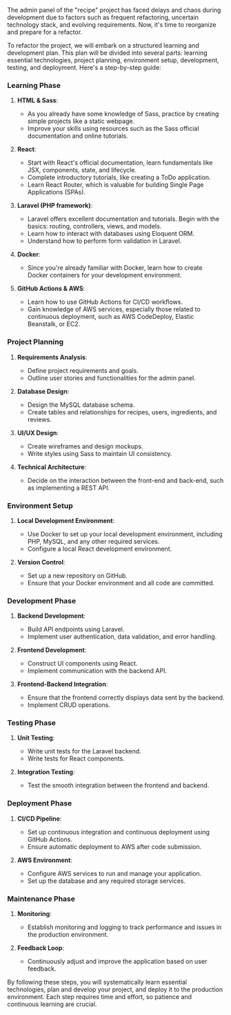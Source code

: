 The admin panel of the "recipe" project has faced delays and chaos during development due to factors such as frequent refactoring, uncertain technology stack, and evolving requirements. Now, it's time to reorganize and prepare for a refactor.

To refactor the project, we will embark on a structured learning and development plan. This plan will be divided into several parts: learning essential technologies, project planning, environment setup, development, testing, and deployment. Here's a step-by-step guide:

### Learning Phase

1. **HTML & Sass**:
   - As you already have some knowledge of Sass, practice by creating simple projects like a static webpage.
   - Improve your skills using resources such as the Sass official documentation and online tutorials.

2. **React**:
   - Start with React's official documentation, learn fundamentals like JSX, components, state, and lifecycle.
   - Complete introductory tutorials, like creating a ToDo application.
   - Learn React Router, which is valuable for building Single Page Applications (SPAs).

3. **Laravel (PHP framework)**:
   - Laravel offers excellent documentation and tutorials. Begin with the basics: routing, controllers, views, and models.
   - Learn how to interact with databases using Eloquent ORM.
   - Understand how to perform form validation in Laravel.

4. **Docker**:
   - Since you're already familiar with Docker, learn how to create Docker containers for your development environment.

5. **GitHub Actions & AWS**:
   - Learn how to use GitHub Actions for CI/CD workflows.
   - Gain knowledge of AWS services, especially those related to continuous deployment, such as AWS CodeDeploy, Elastic Beanstalk, or EC2.

### Project Planning

1. **Requirements Analysis**:
   - Define project requirements and goals.
   - Outline user stories and functionalities for the admin panel.

2. **Database Design**:
   - Design the MySQL database schema.
   - Create tables and relationships for recipes, users, ingredients, and reviews.

3. **UI/UX Design**:
   - Create wireframes and design mockups.
   - Write styles using Sass to maintain UI consistency.

4. **Technical Architecture**:
   - Decide on the interaction between the front-end and back-end, such as implementing a REST API.

### Environment Setup

1. **Local Development Environment**:
   - Use Docker to set up your local development environment, including PHP, MySQL, and any other required services.
   - Configure a local React development environment.

2. **Version Control**:
   - Set up a new repository on GitHub.
   - Ensure that your Docker environment and all code are committed.

### Development Phase

1. **Backend Development**:
   - Build API endpoints using Laravel.
   - Implement user authentication, data validation, and error handling.

2. **Frontend Development**:
   - Construct UI components using React.
   - Implement communication with the backend API.

3. **Frontend-Backend Integration**:
   - Ensure that the frontend correctly displays data sent by the backend.
   - Implement CRUD operations.

### Testing Phase

1. **Unit Testing**:
   - Write unit tests for the Laravel backend.
   - Write tests for React components.

2. **Integration Testing**:
   - Test the smooth integration between the frontend and backend.

### Deployment Phase

1. **CI/CD Pipeline**:
   - Set up continuous integration and continuous deployment using GitHub Actions.
   - Ensure automatic deployment to AWS after code submission.

2. **AWS Environment**:
   - Configure AWS services to run and manage your application.
   - Set up the database and any required storage services.

### Maintenance Phase

1. **Monitoring**:
   - Establish monitoring and logging to track performance and issues in the production environment.

2. **Feedback Loop**:
   - Continuously adjust and improve the application based on user feedback.

By following these steps, you will systematically learn essential technologies, plan and develop your project, and deploy it to the production environment. Each step requires time and effort, so patience and continuous learning are crucial.
